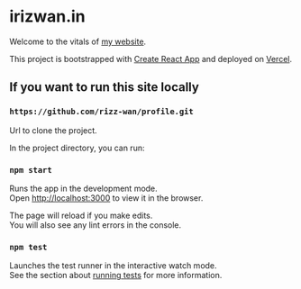 # irizwan.in

Welcome to the vitals of [my website](https://irizwan.in).

This project is bootstrapped with [Create React App](https://github.com/facebook/create-react-app) and deployed on [Vercel](https://vercel.com/home).

## If you want to run this site locally

### `https://github.com/rizz-wan/profile.git`

Url to clone the project.

In the project directory, you can run:

### `npm start`

Runs the app in the development mode.\
Open [http://localhost:3000](http://localhost:3000) to view it in the browser.

The page will reload if you make edits.\
You will also see any lint errors in the console.

### `npm test`

Launches the test runner in the interactive watch mode.\
See the section about [running tests](https://facebook.github.io/create-react-app/docs/running-tests) for more information.
